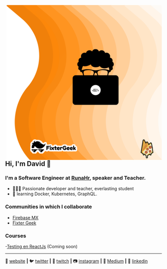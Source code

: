 <img align="right" width="500" height="500" src="assets/GitHub David.png">

## Hi, I'm David 👋

### I'm a Software Engineer at [RunaHr][runa], speaker and Teacher.

- 👨🏽‍💻 Passionate developer and teacher, everlasting student
- 🧠 learning Docker, Kubernetes, GraphQL.

### Communities in which I collaborate

- [Firebase MX][firebasemx]
- [Fixter Geek][fixter]

### Courses

-[Testing en ReactJs][fixter] (Coming soon)

---

🏡 [website][website] **|**
🐦 [twitter][twitter] **|**
🎥 [twitch][twitch] **|**
📷 [instagram][instagram] **|**
📰 [Medium][medium] **|**
👔 [linkedin][linkedin]

[website]: https://davidzavala.me
[twitter]: https://twitter.com/deividcolt
[twitch]: https://www.twitch.tv/endless_giaco
[instagram]: https://www.instagram.com/deivid_moss
[linkedin]: https://www.linkedin.com/in/david-zavala-bartolome
[firebasemx]: https://www.facebook.com/firebasemexico
[medium]: https://medium.com/@davidzavala_81467
[fixter]: https://fixter.camp
[runa]: https://runahr.com/
